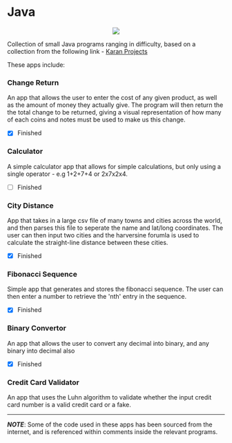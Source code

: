 # Java 

<p align="center">
  <img src="https://i.imgur.com/vvmZUE5.png"></img>
</p> 


Collection of small Java programs ranging in difficulty, based on a collection from the following link - 
[Karan Projects](https://github.com/karan/Projects)

These apps include:

### Change Return ### 
An app that allows the user to enter the cost of any given product, as well as the amount of money they actually give. The program will then return the the total change to be returned, giving a visual representation of how many of each coins and notes must be used to make us this change.
- [x] Finished

### Calculator ###
A simple calculator app that allows for simple calculations, but only using a single operator - e.g 1+2+7+4 or 2x7x2x4. 
- [ ] Finished

### City Distance ### 
App that takes in a large csv file of many towns and cities across the world, and then parses this file to seperate the name and lat/long coordinates. The user can then input two cities and the harversine forumla is used to calculate the straight-line distance between these cities.
- [x] Finished

### Fibonacci Sequence ### 
Simple app that generates and stores the fibonacci sequence. The user can then enter a number to retrieve the 'nth' entry in the sequence.
- [x] Finished

### Binary Convertor ###
An app that allows the user to convert any decimal into binary, and any binary into decimal also
- [x] Finished

### Credit Card Validator ###
An app that uses the Luhn algorithm to validate whether the input credit card number is a valid credit card or a fake.

----

***NOTE***: Some of the code used in these apps has been sourced from the internet, and is referenced within comments inside the relevant programs.
